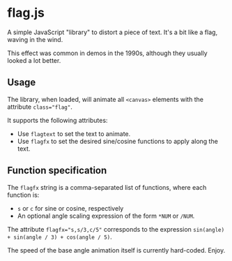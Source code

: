 flag.js
=======
A simple JavaScript "library" to distort a piece of text.
It's a bit like a flag, waving in the wind.

This effect was common in demos in the 1990s, although they usually looked a lot better.

Usage
-----
The library, when loaded, will animate all `<canvas>` elements with the attribute `class="flag"`.

It supports the following attributes:
- Use `flagtext` to set the text to animate.
- Use `flagfx` to set the desired sine/cosine functions to apply along the text.

Function specification
----------------------
The  `flagfx` string is a comma-separated list of functions, where each function is:
- `s` or `c` for sine or cosine, respectively
- An optional angle scaling expression of the form `*NUM` or `/NUM`.

The attribute `flagfx="s,s/3,c/5"` corresponds to the expression `sin(angle) + sin(angle / 3) + cos(angle / 5)`.

The speed of the base angle animation itself is currently hard-coded. Enjoy.
